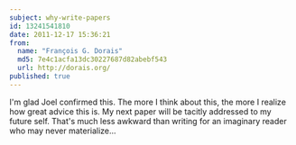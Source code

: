 ```yaml
---
subject: why-write-papers
id: 13241541810
date: 2011-12-17 15:36:21
from:
  name: "François G. Dorais"
  md5: 7e4c1acfa13dc30227687d82abebf543
  url: http://dorais.org/
published: true
---
```

I'm glad Joel confirmed this. The more I think about this, the more I realize how great advice this is. My next paper will be tacitly addressed to my future self. That's much less awkward than writing for an imaginary reader who may never materialize...
